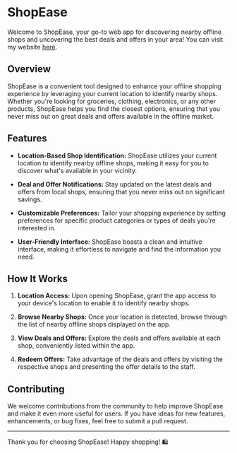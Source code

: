 # ShopEase

Welcome to ShopEase, your go-to web app for discovering nearby offline shops and uncovering the best deals and offers in your area! You can visit my website [here]([https://im-josepaul.github.io/NewCV/](https://shopease-ruddy.vercel.app/)).

## Overview

ShopEase is a convenient tool designed to enhance your offline shopping experience by leveraging your current location to identify nearby shops. Whether you're looking for groceries, clothing, electronics, or any other products, ShopEase helps you find the closest options, ensuring that you never miss out on great deals and offers available in the offline market.

## Features

- **Location-Based Shop Identification:** ShopEase utilizes your current location to identify nearby offline shops, making it easy for you to discover what's available in your vicinity.
  
- **Deal and Offer Notifications:** Stay updated on the latest deals and offers from local shops, ensuring that you never miss out on significant savings.

- **Customizable Preferences:** Tailor your shopping experience by setting preferences for specific product categories or types of deals you're interested in.

- **User-Friendly Interface:** ShopEase boasts a clean and intuitive interface, making it effortless to navigate and find the information you need.

## How It Works

1. **Location Access:** Upon opening ShopEase, grant the app access to your device's location to enable it to identify nearby shops.

2. **Browse Nearby Shops:** Once your location is detected, browse through the list of nearby offline shops displayed on the app.

3. **View Deals and Offers:** Explore the deals and offers available at each shop, conveniently listed within the app.

4. **Redeem Offers:** Take advantage of the deals and offers by visiting the respective shops and presenting the offer details to the staff.

## Contributing

We welcome contributions from the community to help improve ShopEase and make it even more useful for users. If you have ideas for new features, enhancements, or bug fixes, feel free to submit a pull request.

---

Thank you for choosing ShopEase! Happy shopping! 🛍️
